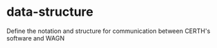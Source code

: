 data-structure
==============

Define the notation and structure for communication between CERTH's software and WAGN
